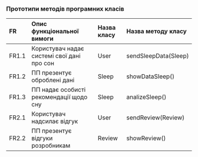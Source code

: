 ### Прототипи методів програмних класів

|FR     |Опис функціональної вимоги|Назва класу|Назва методу класу
|:-     |:-                        |:-         |:-
|FR1.1  |Користувач надає системі свої дані про сон |User|sendSleepData(Sleep)
|FR1.2  |ПП презентує оброблені дані |Sleep|showDataSleep()
|FR1.3  |ПП надає особисті рекомендації щодо сну |Sleep|analizeSleep()
|FR2.1  |Користувач надсилає відгук |User|sendReview(Review)
|FR2.2  |ПП презентує відгуки розробникам |Review|showReview()

